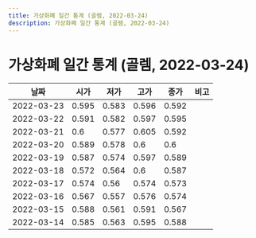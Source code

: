 ```yaml
---
title: 가상화폐 일간 통계 (골렘, 2022-03-24)
description: 가상화폐 일간 통계 (골렘, 2022-03-24)
---
```



가상화폐 일간 통계 (골렘, 2022-03-24)
===

|날짜|시가|저가|고가|종가|비고|
|--|--|--|--|--|--|
|2022-03-23|0.595|0.583|0.596|0.592|    |
|2022-03-22|0.591|0.582|0.597|0.595|    |
|2022-03-21|0.6|0.577|0.605|0.592|    |
|2022-03-20|0.589|0.578|0.6|0.6|    |
|2022-03-19|0.587|0.574|0.597|0.589|    |
|2022-03-18|0.572|0.564|0.6|0.587|    |
|2022-03-17|0.574|0.56|0.574|0.573|    |
|2022-03-16|0.567|0.557|0.576|0.574|    |
|2022-03-15|0.588|0.561|0.591|0.567|    |
|2022-03-14|0.585|0.563|0.595|0.588|    |
